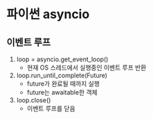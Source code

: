 # 파이썬 asyncio

## 이벤트 루프
1. loop = asyncio.get_event_loop()
    - 현재 OS 스레드에서 실행중인 이벤트 루프 반환 
2. loop.run_until_complete(Future)
    - future가 완료될 때까지 실행
    - future는 awaitable한 객체
3. loop.close()
    - 이벤트 루프를 닫음
